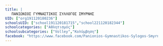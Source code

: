 ```yaml
---
title: |
   ΠΑΝΙΩΝΙΟΣ ΓΥΜΝΑΣΤΙΚΟΣ ΣΥΛΛΟΓΟΣ ΣΜΥΡΝΗΣ
UID: ["org191120180236"]
schoolsUID: ["school191120181715","school221120182344"]
schoolcategories: ["Αθλητισμός"]
schoolsubcategories: ["Volley","Κολύμβηση"]
facebook: "https://www.facebook.com/Panionios-Gymnastikos-Sylogos-Smyrnis-%CE%A0%CE%B1%CE%BD%CE%B9%CF%8E%CE%BD%CE%B9%CE%BF%CF%82-%CE%93%CE%A3%CE%A3-9329473790/"
---
```


